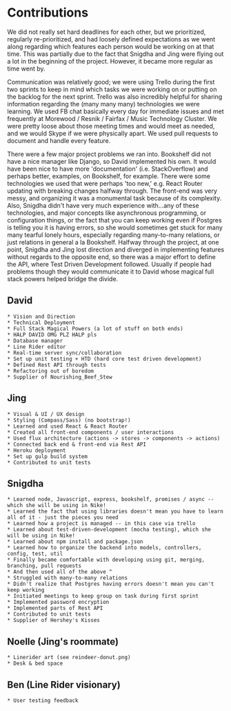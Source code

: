Contributions
===========

We did not really set hard deadlines for each other, but we prioritized, regularly re-prioritized, and had loosely defined expectations as we went along regarding which features each person would be working on at that time. This was partially due to the fact that Snigdha and Jing were flying out a lot in the beginning of the project. However, it became more regular as time went by.

Communication was relatively good; we were using Trello during the first two sprints to keep in mind which tasks we were working on or putting on the backlog for the next sprint. Trello was also incredibly helpful for sharing information regarding the (many many many) technologies we were learning. We used FB chat basically every day for immediate issues and met frequently at Morewood / Resnik / Fairfax / Music Technology Cluster. We were pretty loose about those meeting times and would meet as needed, and we would Skype if we were physically apart. We used pull requests to document and handle every feature.

There were a few major project problems we ran into. Bookshelf did not have a nice manager like Django, so David implemented his own. It would have been nice to have more 'documentation' (i.e. StackOverflow) and perhaps better, examples, on Bookshelf, for example. There were some technologies we used that were perhaps 'too new,' e.g. React Router updating with breaking changes halfway through. The front-end was very messy, and organizing it was a monumental task because of its complexity. Also, Snigdha didn't have very much experience with...any of these technologies, and major concepts like asynchronous programming, or configuration things, or the fact that you can keep working even if Postgres is telling you it is having errors, so she would sometimes get stuck for many many tearful lonely hours, especially regarding many-to-many relations, or just relations in general a la Bookshelf. Halfway through the project, at one point, Snigdha and Jing lost direction and diverged in implementing features without regards to the opposite end, so there was a major effort to define the API, where Test Driven Development followed. Usually if people had problems though they would communicate it to David whose magical full stack powers helped bridge the divide.

David
----
    * Vision and Direction
    * Technical Deployment
    * Full Stack Magical Powers (a lot of stuff on both ends)
    * HALP DAVID OMG PLZ HALP pls
    * Database manager
    * Line Rider editor
    * Real-time server sync/collaboration
    * Set up unit testing + HTD (hard core test driven development)
    * Defined Rest API through tests
    * Refactoring out of boredom
    * Supplier of Nourishing_Beef_Stew

Jing
----
    * Visual & UI / UX design
    * Styling (Compass/Sass) (no bootstrap!)
    * Learned and used React & React Router
    * Created all front-end components / user interactions
    * Used flux architecture (actions -> stores -> components -> actions)
    * Connected back end & front-end via Rest API
    * Heroku deployment
    * Set up gulp build system
    * Contributed to unit tests

Snigdha
----
    * Learned node, Javascript, express, bookshelf, promises / async -- which she will be using in Nike!
    * Learned the fact that using libraries doesn't mean you have to learn all of it - just the pieces you need
    * Learned how a project is managed -- in this case via trello
    * Learned about test-driven-development (mocha testing), which she will be using in Nike!
    * Learned about npm install and package.json
    * Learned how to organize the backend into models, controllers, config, test, util
    * Finally became comfortable with developing using git, merging, branching, pull requests
    * And then used all of the above ^
    * Struggled with many-to-many relations
    * Didn't realize that Postgres having errors doesn't mean you can't keep working
    * Initiated meetings to keep group on task during first sprint
    * Implemented password encryption
    * Implemented parts of Rest API
    * Contributed to unit tests
    * Supplier of Hershey's Kisses

Noelle (Jing's roommate)
-----
    * Linerider art (see reindeer-donut.png)
    * Desk & bed space

Ben (Line Rider visionary)
----
    * User testing feedback
